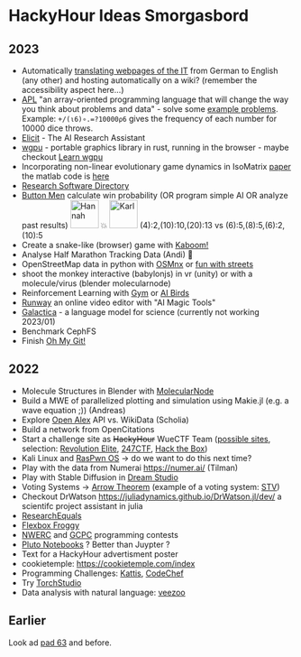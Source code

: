 # HackyHour Ideas Smorgasbord

## 2023
 - Automatically [translating webpages of the IT](https://www.rz.uni-wuerzburg.de/en/services/) from German to English (any other) and hosting automatically on a wiki? (remember the accessibility aspect here...)
 - [APL](https://tryapl.org) "an array-oriented programming language that will change the way you think about problems and data" - solve some [example problems](https://problems.tryapl.org/). Example: `+/(⍳6)∘.=?10000⍴6` gives the frequency of each number for 10000 dice throws.
 - [Elicit](https://elicit.com/) - The AI Research Assistant
 - [wgpu](https://wgpu.rs) - portable graphics library in rust, running in the browser - maybe checkout [Learn wgpu](https://sotrh.github.io/learn-wgpu/#what-is-wgpu)
 - Incorporating non-linear evolutionary game dynamics in IsoMatrix [paper](https://academic.oup.com/bioinformatics/article/36/22-23/5542/6039115?guestAccessKey=5b1cea90-1422-4d10-973c-4f073e0b1c62&login=false) the matlab code is [here](https://github.com/mathonco/isomatrix)
 - [Research Software Directory](https://research-software-directory.org/software?&search=hypertiling)
 - [Button Men](https://boardgamegeek.com/boardgame/17/button-men) calculate win probability (OR program simple AI OR analyze past results)
<img alt="Hannah" src="https://github.com/buttonmen-dev/buttonmen/blob/master/src/ui/images/button/hannah.png?raw=true" width="50px"/> :boom:  <img alt="Karl" src="https://github.com/buttonmen-dev/buttonmen/blob/master/src/ui/images/button/karl.png?raw=true" width="50px"/>
(4):2,(10):10,(20):13 vs (6):5,(8):5,(6):2,(10):5
 - Create a snake-like (browser) game with [Kaboom!](https://kaboomjs.com/)
 - Analyse Half Marathon Tracking Data (Andi) :runner: 
 - OpenStreetMap data in python with [OSMnx](https://osmnx.readthedocs.io/en/stable/) or [fun with streets](https://geoffboeing.com/2016/11/osmnx-python-street-networks/)
 - shoot the monkey interactive (babylonjs) in vr (unity) or with a molecule/virus (blender molecularnode)
 - Reinforcement Learning with [Gym](https://www.gymlibrary.dev/) or [AI Birds](http://aibirds.org/) 
 - [Runway](https://runwayml.com/) an online video editor with "AI Magic Tools"
 - [Galactica](https://galactica.org/) - a language model for science (currently not working 2023/01)
 - Benchmark CephFS
 - Finish [Oh My Git!](https://ohmygit.org/)

## 2022
 - Molecule Structures in Blender with [MolecularNode](https://github.com/BradyAJohnston/MolecularNodes)
 - Build a MWE of parallelized plotting and simulation using Makie.jl (e.g. a wave equation ;)) (Andreas)
 - Explore [Open Alex](https://docs.openalex.org/) API vs. WikiData (Scholia)
 - Build a network from OpenCitations
 - Start a challenge site as ~~HackyHour~~ WueCTF Team ([possible sites](http://www.wechall.net/active_sites), selection: [Revolution Elite](https://www.revolutionelite.co.uk/), [247CTF](https://247ctf.com/), [Hack the Box](https://www.hackthebox.com/))
 - Kali Linux and [RasPwn OS](https://hackyhour.github.io/Wuerzburg/pad_archive/HackyHour_Wuerzburg_74) &rarr; do we want to do this next time?
 - Play with the data from Numerai https://numer.ai/ (Tilman)
 - Play with Stable Diffusion in [Dream Studio](https://beta.dreamstudio.ai)
 - Voting Systems → [Arrow Theorem](https://en.wikipedia.org/wiki/Arrow%27s_impossibility_theorem) (example of a voting system: [STV](https://en.wikipedia.org/wiki/Counting_single_transferable_votes#Meek))
 - Checkout DrWatson https://juliadynamics.github.io/DrWatson.jl/dev/ a scientifc project assistant in julia
 - [ResearchEquals](https://www.researchequals.com/)
 - [Flexbox Froggy](https://flexboxfroggy.com)
 - [NWERC](https://2022.nwerc.eu/contest/) and [GCPC](https://gcpc.nwerc.eu/about) programming contests
 - [Pluto Notebooks](https://github.com/fonsp/Pluto.jl) ? Better than Juypter ?
 - Text for a HackyHour advertisment poster
 - cookietemple: https://cookietemple.com/index
 - Programming Challenges: [Kattis](https://open.kattis.com/), [CodeChef](https://www.codechef.com)
 - Try [TorchStudio](https://www.torchstudio.ai/)
 - Data analysis with natural language: [veezoo](https://www.veezoo.com/)

## Earlier
Look ad [pad 63](https://hackyhour.github.io/Wuerzburg/pad_archive/HackyHour_Wuerzburg_63) and before.